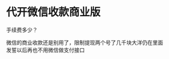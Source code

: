 # 代开微信收款商业版


手续费多少？

微信的商业收款还是别用了，限制提现两个号了几千块大洋仍在里面<br />
发誓以后再也不用微信做支付接口<img id="aimg_j6ZYE" onclick="zoom(this, this.src, 0, 0, 0)" class="zoom" src="https://cdn.jsdelivr.net/gh/hishis/forum-master/public/images/patch.gif" onmouseover="img_onmouseoverfunc(this)" onload="thumbImg(this)" border="0" alt="" />
